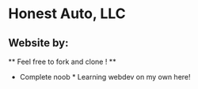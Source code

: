 # Honest Auto, LLC 
## Website by:
** Feel free to fork and clone ! **
* Complete noob *
Learning webdev on my own here!